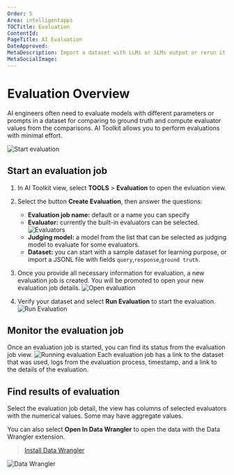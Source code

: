 ```yaml
---
Order: 5
Area: intelligentapps
TOCTitle: Evaluation
ContentId:
PageTitle: AI Evaluation
DateApproved:
MetaDescription: Import a dataset with LLMs or SLMs output or rerun it for the queries. Run evaluation job for the popular evaluators like F1 score, relevance, coherence, similarity... find, visualize, and compare the evaluation results in tables or charts.
MetaSocialImage:
---
```


# Evaluation Overview

AI engineers often need to evaluate models with different parameters or prompts in a dataset for comparing to ground truth and compute evaluator values from the comparisons. AI Toolkit allows you to perform evaluations with minimal effort.

![Start evaluation](./images/evaluation/evaluation.png)

## Start an evaluation job

1. In AI Toolkit view, select **TOOLS** > **Evaluation** to open the evluation view.
1. Select the button **Create Evaluation**, then answer the questions:

    - **Evaluation job name:** default or a name you can specify
    - **Evaluator:** currently the built-in evaluators can be selected.
    ![Evaluators](./images/evaluation/evaluators.png)
    - **Judging model:** a model from the list that can be selected as judging model to evaluate for some evaluators.
    - **Dataset:** you can start with a sample dataset for learning purpose, or import a JSONL file with fields `query`,`response`,`ground truth`.
1. Once you provide all necessary information for evaluation, a new evaluation job is created. You will be promoted to open your new evaluation job details.
![Open evaluation](./images/evaluation/openevaluation.png)

1. Verify your dataset and select **Run Evaluation** to start the evaluation.
![Run Evaluation](./images/evaluation/runevaluation.png)

## Monitor the evaluation job

Once an evaluation job is started, you can find its status from the evaluation job view.
![Running evaluation](./images/evaluation/running.png)
Each evaluation job has a link to the dataset that was used, logs from the evaluation process, timestamp, and a link to the details of the evaluation.

## Find results of evaluation

Select the evaluation job detail, the view has columns of selected evaluators with the numerical values. Some may have aggregate values.

You can also select **Open In Data Wrangler** to open the data with the Data Wrangler extension.

> <a class="install-extension-btn" href="vscode:extension/ms-toolsai.datawrangler">Install Data Wrangler</a>

![Data Wrangler](./images/evaluation/datawrangler.png)